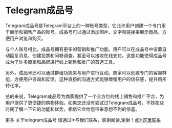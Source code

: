 # Telegram成品号

Telegram成品号是Telegram平台上的一种账号类型，它允许用户创建一个专门用于展示和销售产品的账号。成品号可以通过添加图片、文字和链接来展示商品，方便用户浏览和购买。

与个人账号相比，成品号拥有更多的营销和推广功能。用户可以在成品号中设置自动回复消息、创建投票和问卷调查，甚至可以接收在线支付。这些功能使得成品号成为了许多商家和品牌进行线上销售和推广的首选工具。

另外，成品号还可以通过群组功能来与用户进行互动。商家可以创建专门的客服群组，方便用户咨询和反馈。这种直接的沟通方式能够增强用户的信任感，提升购买转化率。

总的来说，Telegram成品号为商家提供了一个全方位的线上销售和推广平台，为用户提供了更便捷的购物体验。如果您还没有尝试过Telegram成品号，不妨花些时间了解一下它的功能和优势，相信它会给您带来意想不到的惊喜。

更多 关于telegram成品号 请通过✈与我们联系，感谢阅读,谢谢！[点✈这里联系](https://t.me/lm999bot)
